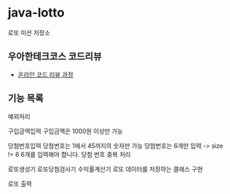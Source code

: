 # java-lotto

로또 미션 저장소

## 우아한테크코스 코드리뷰

- [온라인 코드 리뷰 과정](https://github.com/woowacourse/woowacourse-docs/blob/master/maincourse/README.md)

## 기능 목록

예외처리

구입금액입력
구입금액은 1000원 이상만 가능

당첨번호입력
당첨번호는 1에서 45까지의 숫자만 가능
당첨번호는 6개만 입력 -> size != 6 6개를 입력해야 합니다.
당첨 번호 중복 처리

로또생성기
로또당첨검사기
수익률계산기
로또 데이터를 저장하는 클래스 구현

로또 출력